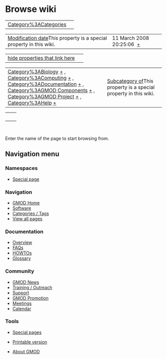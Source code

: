 



<span id="top"></span>




# <span dir="auto">Browse wiki</span>






|  |  |
|----|----|
| [Category%3ACategories](/wiki/Category%3ACategories "Category%3ACategories") |  |

|  |  |
|----|----|
| <span class="smw-highlighter" data-type="1" state="inline" data-title="Property"><span class="smwbuiltin">[Modification date](/wiki/Property:Modification_date "Property:Modification date")</span><span class="smwttcontent">This property is a special property in this wiki.</span></span> | <span class="smwb-value">11 March 2008 20:25:06  <span class="smwsearch">[+](/wiki/Special%3ASearchByProperty/Modification-20date/11-20March-202008-2020:25:06 "Special%3ASearchByProperty/Modification-20date/11-20March-202008-2020:25:06")</span></span> |

<span id="smw_browse_incoming"></span>

|  |  |
|----|----|
| [hide properties that link here](/mediawiki/index.php?title=Special:Browse&offset=0&dir=out&article=Category%3ACategories)  |  |

|  |  |
|----|----|
| <span class="smwb-ivalue">[Category%3ABiology](/wiki/Category%3ABiology "Category%3ABiology") <span class="smwbrowse">[+](/wiki/Special%3ABrowse/Category%3ABiology "Special%3ABrowse/Category%3ABiology")</span></span> , <span class="smwb-ivalue">[Category%3AComputing](/wiki/Category%3AComputing "Category%3AComputing") <span class="smwbrowse">[+](/wiki/Special%3ABrowse/Category%3AComputing "Special%3ABrowse/Category%3AComputing")</span></span> , <span class="smwb-ivalue">[Category%3ADocumentation](/wiki/Category%3ADocumentation "Category%3ADocumentation") <span class="smwbrowse">[+](/wiki/Special%3ABrowse/Category%3ADocumentation "Special%3ABrowse/Category%3ADocumentation")</span></span> , <span class="smwb-ivalue">[Category%3AGMOD Components](/wiki/Category%3AGMOD_Components "Category%3AGMOD Components") <span class="smwbrowse">[+](/wiki/Special%3ABrowse/Category%3AGMOD-20Components "Special%3ABrowse/Category%3AGMOD-20Components")</span></span> , <span class="smwb-ivalue">[Category%3AGMOD Project](/wiki/Category%3AGMOD_Project "Category%3AGMOD Project") <span class="smwbrowse">[+](/wiki/Special%3ABrowse/Category%3AGMOD-20Project "Special%3ABrowse/Category%3AGMOD-20Project")</span></span> , <span class="smwb-ivalue">[Category%3AHelp](/wiki/Category%3AHelp "Category%3AHelp") <span class="smwbrowse">[+](/wiki/Special%3ABrowse/Category%3AHelp "Special%3ABrowse/Category%3AHelp")</span></span> | <span class="smw-highlighter" data-type="1" state="inline" data-title="Property"><span class="smwbuiltin">[Subcategory of](/wiki/Property:Subcategory_of "Property:Subcategory of")</span><span class="smwttcontent">This property is a special property in this wiki.</span></span> |

|     |     |
|-----|-----|
|     |     |

 

Enter the name of the page to start browsing from.  








## Navigation menu



### Namespaces

- <span id="ca-nstab-special">[Special
  page](/wiki/Special%3ABrowse/Category%3ACategories "This is a special page, you cannot edit the page itself")</span>


### 




<a href="/wiki/Main_Page"
style="background-image: url(http://gmod.org/images/GMOD-cogs.png);"
title="Visit the main page"></a>


### Navigation



- <span id="n-GMOD-Home">[GMOD Home](/wiki/Main_Page)</span>
- <span id="n-Software">[Software](/wiki/GMOD_Components)</span>
- <span id="n-Categories-.2F-Tags">[Categories /
  Tags](/wiki/Categories)</span>
- <span id="n-View-all-pages">[View all
  pages](/wiki/Special:AllPages)</span>




### Documentation



- <span id="n-Overview">[Overview](/wiki/Overview)</span>
- <span id="n-FAQs">[FAQs](/wiki/Category%3AFAQ)</span>
- <span id="n-HOWTOs">[HOWTOs](/wiki/Category%3AHOWTO)</span>
- <span id="n-Glossary">[Glossary](/wiki/Glossary)</span>




### Community



- <span id="n-GMOD-News">[GMOD News](/wiki/GMOD_News)</span>
- <span id="n-Training-.2F-Outreach">[Training /
  Outreach](/wiki/Training_and_Outreach)</span>
- <span id="n-Support">[Support](/wiki/Support)</span>
- <span id="n-GMOD-Promotion">[GMOD
  Promotion](/wiki/GMOD_Promotion)</span>
- <span id="n-Meetings">[Meetings](/wiki/Meetings)</span>
- <span id="n-Calendar">[Calendar](/wiki/Calendar)</span>




### Tools



- <span id="t-specialpages"><a href="/wiki/Special%3ASpecialPages" accesskey="q"
  title="A list of all special pages [q]">Special pages</a></span>
- <span id="t-print"><a
  href="/mediawiki/index.php?title=Special%3ABrowse/Category%3ACategories&amp;printable=yes"
  rel="alternate" accesskey="p"
  title="Printable version of this page [p]">Printable version</a></span>





- <span id="footer-places-about">[About
  GMOD](/wiki/GMOD%3AAbout "GMOD%3AAbout")</span>

<!-- -->




